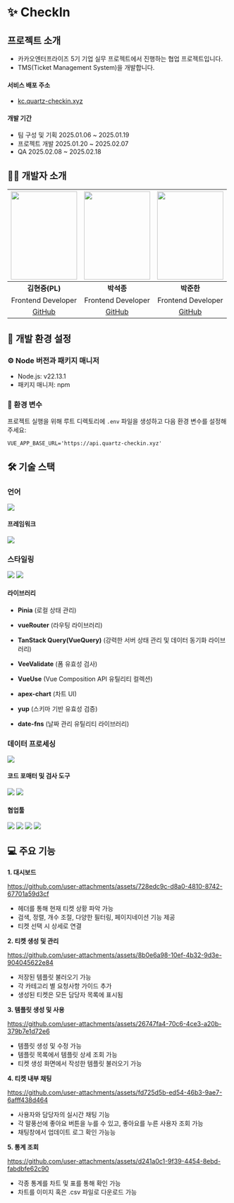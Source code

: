 # ✨ CheckIn

## 프로젝트 소개
- 카카오엔터프라이즈 5기 기업 실무 프로젝트에서 진행하는 협업 프로젝트입니다.
- TMS(Ticket Management System)을 개발합니다.

#### 서비스 배포 주소
- [kc.quartz-checkin.xyz](https://kc.quartz-checkin.xyz/)

#### 개발 기간
- 팀 구성 및 기획
  2025.01.06 ~ 2025.01.19
- 프로젝트 개발
  2025.01.20 ~ 2025.02.07
- QA
  2025.02.08 ~ 2025.02.18

  
## 🧑‍💻 개발자 소개
|<img src="https://github.com/user-attachments/assets/3ae3d63a-3706-4aa2-9ff0-8db94d661436" width="150px" height="200px" />|<img src="https://github.com/user-attachments/assets/0701bd84-45bc-4391-9b06-16cf6d8d9468" width="150px" height="200px" />|<img src="https://github.com/user-attachments/assets/d0908b15-9ffe-45d2-acc4-7528227d444c" width="150px" height="200px" />|
|:---:|:---:|:---:|
|**김현중(PL)**|**박석종**|**박준한**|
|Frontend Developer|Frontend Developer|Frontend Developer|
|[GitHub](https://github.com/kimgorok) | [GitHub](https://github.com/PSeokJong) | [GitHub](https://github.com/viola30th)|

## 🤖 개발 환경 설정

### ⚙️ Node 버전과 패키지 매니저
- Node.js: v22.13.1
- 패키지 매니저: npm

### 🔐 환경 변수
프로젝트 실행을 위해 루트 디렉토리에 `.env` 파일을 생성하고 다음 환경 변수를 설정해주세요:

`VUE_APP_BASE_URL='https://api.quartz-checkin.xyz'`

## 🛠️ 기술 스택

### 언어

<img src="https://img.shields.io/badge/TypeScript-007ACC?style=for-the-badge&logo=typescript&logoColor=white">

#### 프레임워크

<img src="https://img.shields.io/badge/Vue.js-35495E?style=for-the-badge&logo=vue.js&logoColor=4FC08D"> 

### 스타일링

<img src="https://img.shields.io/badge/Tailwind_CSS-38B2AC?style=for-the-badge&logo=tailwind-css&logoColor=white"> <img src="https://img.shields.io/badge/CSS-239120?&style=for-the-badge&logo=css3&logoColor=white">

#### 라이브러리

- **Pinia** (로컬 상태 관리)

- **vueRouter** (라우팅 라이브러리)

- **TanStack Query(VueQuery)** (강력한 서버 상태 관리 및 데이터 동기화 라이브러리)

- **VeeValidate** (폼 유효성 검사)

- **VueUse** (Vue Composition API 유틸리티 컬렉션)

- **apex-chart** (차트 UI)

- **yup** (스키마 기반 유효성 검증)

- **date-fns** (날짜 관리 유틸리티 라이브러리)


### 데이터 프로세싱

<img src="https://img.shields.io/badge/AXIOS-5A29E4?style=for-the-badge&logo=axios&logoColor=white">

#### 코드 포매터 및 검사 도구

<img src="https://img.shields.io/badge/eslint-3A33D1?style=for-the-badge&logo=eslint&logoColor=white"> <img src="https://img.shields.io/badge/prettier-1A2C34?style=for-the-badge&logo=prettier&logoColor=F7BA3E"> 

#### 협업툴

<img src="https://img.shields.io/badge/github-181717?style=for-the-badge&logo=github&logoColor=white"> <img src="https://img.shields.io/badge/Notion-000000?style=for-the-badge&logo=notion&logoColor=white"> <img src="https://img.shields.io/badge/Jira-0052CC?style=for-the-badge&logo=Jira&logoColor=white"> <img src="https://img.shields.io/badge/Figma-F24E1E?style=for-the-badge&logo=figma&logoColor=white">

## 💻 주요 기능
**1. 대시보드**

https://github.com/user-attachments/assets/728edc9c-d8a0-4810-8742-67701a59d3cf

- 헤더를 통해 현재 티켓 상황 파악 가능
- 검색, 정렬, 개수 조절, 다양한 필터링, 페이지네이션 기능 제공
- 티켓 선택 시 상세로 연결

**2. 티켓 생성 및 관리**

https://github.com/user-attachments/assets/8b0e6a98-10ef-4b32-9d3e-904045622e84

- 저장된 템플릿 불러오기 가능
- 각 카테고리 별 요청사항 가이드 추가
- 생성된 티켓은 모든 담당자 목록에 표시됨

**3. 템플릿 생성 및 사용**

https://github.com/user-attachments/assets/26747fa4-70c6-4ce3-a20b-379b7e1d72e6

 - 템플릿 생성 및 수정 가능
 - 템플릿 목록에서 템플릿 상세 조회 가능
 - 티켓 생성 화면에서 작성한 템플릿 불러오기 가능
  
**4. 티켓 내부 채팅**

https://github.com/user-attachments/assets/fd725d5b-ed54-46b3-9ae7-6afff438d464

 - 사용자와 담당자의 실시간 채팅 기능
 - 각 말풍선에 좋아요 버튼을 누를 수 있고, 좋아요를 누른 사용자 조회 가능
 - 채팅창에서 업데이트 로그 확인 가능능

**5. 통계 조회**

https://github.com/user-attachments/assets/d241a0c1-9f39-4454-8ebd-fabdbfe62c90

 - 각종 통계를 차트 및 표를 통해 확인 가능
 - 차트를 이미지 혹은 .csv 파일로 다운로드 가능


     
